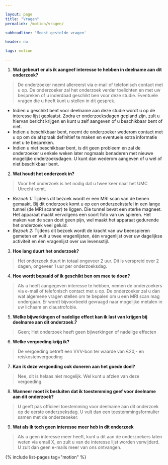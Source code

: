 ```yaml
---

layout: page
title: "Vragen"
permalink: /motion/vragen/

subheadline: 'Meest gestelde vragen'

header: no

tags: motion

---
```


1. **Wat gebeurt er als ik  aangeef interesse te hebben in deelname aan dit onderzoek?**
> De onderzoeker neemt allereerst via e-mail of telefonisch contact met u op. De onderzoeker zal het onderzoek verder toelichten en met uw bespreken of u inderdaad geschikt ben voor deze studie. Eventuele vragen die u heeft kunt u stellen in dit gesprek.<br>
- Indien u geschikt bent voor deelname aan deze studie wordt u op de interesse lijst geplaatst. Zodra er onderzoeksdagen gepland zijn, zult u hiervan bericht krijgen en kunt u zelf aangeven of u beschikbaar bent of niet.<br>
- Indien u beschikbaar bent, neemt de onderzoeker wederom contact met u op om de afspraak definitief te maken en eventuele extra informatie met u te bespreken.<br>
- Indien u niet beschikbaar bent, is dit geen probleem en zal de onderzoeker u enkele weken later nogmaals benaderen met nieuwe mogelijke onderzoeksdagen. U kunt dan wederom aangeven of u wel of niet beschikbaar bent.

2. **Wat houdt het onderzoek in?**
> Voor het onderzoek is het nodig dat u twee keer naar het UMC Utrecht komt.<br>
- *Bezoek 1:* Tijdens dit bezoek wordt er een MRI scan van de benen gemaakt. Bij dit onderzoek komt u op een onderzoekstafel in een lange tunnel (de MRI scanner) te liggen. Die tunnel bevat een sterke magneet. Het apparaat maakt vervolgens een soort foto van uw spieren. Het maken van de scan doet geen pijn, wel maakt het apparaat gedurende het onderzoek veel geluid. 
- *Bezoek 2:* Tijdens dit bezoek wordt de kracht van uw beenspieren gemeten en vult u twee vragenlijsten, één vragenlijst over uw dagelijkse activiteit en één vragenlijst over uw levensstijl. 

3. **Hoe lang duurt het onderzoek?**
> Het onderzoek duurt in totaal ongeveer 2 uur. Dit is verspreid over 2 dagen, ongeveer 1 uur per onderzoeksdag.

4. **Hoe wordt bepaald of ik geschikt ben om mee te doen?**
> Als u heeft aangegeven interesse te hebben, nemen de onderzoekers via e-mail of telefonisch contact met u op. De onderzoeker zal u dan wat algemene vragen stellen om te bepalen om u een MRI scan mag ondergaan. Er wordt bijvoorbeeld gevraagd naar mogelijke metalen in uw lichaam en claustrofobie. 

5. **Welke bijwerkingen of nadelige effect kan ik last van krijgen bij deelname aan dit onderzoek.?**
> Geen; Het onderzoek heeft geen bijwerkingen of nadelige effecten

6. **Welke vergoeding krijg ik?**
> De vergoeding betreft een VVV-bon ter waarde van €20,- en reiskostenvergoeding

7. **Kan ik deze vergoeding ook doneren aan het goede doel?**
> Nee, dit is helaas niet mogelijk. Wel kunt u afzien van deze vergoeding.

8. **Wanneer moet ik besluiten dat ik toestemming geef voor deelname aan dit onderzoek?**
> U geeft pas officieel toestemming voor deelname aan dit onderzoek op de eerste onderzoeksdag. U vult dan een toestemmingsformulier samen met de onderzeoeker. 

9. **Wat als ik toch geen interesse meer heb in dit onderzoek**
> Als u geen interesse meer heeft, kunt u dit aan de onderzoekers laten weten via email X, en zult u van de interesse lijst worden verwijderd. U zult dan geen e-mails meer van ons ontvangen.

{% include list-pages tag="motion" %}